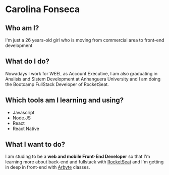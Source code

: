 # Carolina Fonseca

## Who am I?
I'm just a 26 years-old girl who is moving from commercial area to front-end development

## What do I do?
Nowadays I work for WEEL as Account Executive, I am also graduating in Analisis and Sistem Development at Anhanguera University and I am doing the Bootcamp FullStack Developer of RocketSeat.

## Which tools am I learning and using?
- Javascript
- Node.JS
- React
- React Native

## What I want to do?
I am studing to be a **web and mobile Front-End Developer** so that I'm learning more about back-end and fullstack with [RocketSeat](https://rocketseat.com.br/ "RocketSeat") and I'm getting in deep in front-end with [Arbyte](https://www.arbyte.com.br/ "Arbyte") classes.
